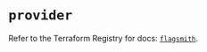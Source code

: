 # `provider`

Refer to the Terraform Registry for docs: [`flagsmith`](https://registry.terraform.io/providers/flagsmith/flagsmith/0.9.1/docs).
